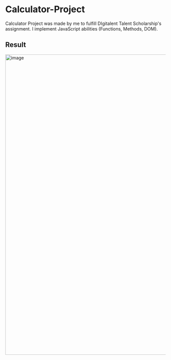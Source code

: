 # Calculator-Project
Calculator Project was made by me to fulfill DIgitalent Talent Scholarship's assignment. I implement JavaScript abilities (Functions, Methods, DOM).
## Result
<img width="945" alt="image" src="https://user-images.githubusercontent.com/91071886/178400419-6348469b-ffc5-4204-819d-5f9caffd6814.png">


